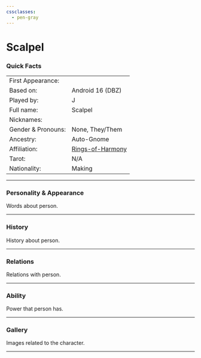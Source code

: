 ```yaml
---
cssclasses:
  - pen-gray
---
```

# Scalpel
### Quick Facts

|                    |                                                |
| ------------------ | ---------------------------------------------- |
| First Appearance:  |                                                |
| Based on:          | Android 16 (DBZ)                               |
| Played by:         | J                                              |
| Full name:         | Scalpel                                        |
| Nicknames:         |                                                |
| Gender & Pronouns: | None, They/Them                                |
| Ancestry:          | Auto-Gnome                                     |
| Affiliation:       | [Rings-of-Harmony](../Rings-of-Harmony.md) |
| Tarot:             | N/A                                            |
| Nationality:       | Making                                         |
***
### Personality & Appearance
Words about person.

***
### History
History about person.

***
### Relations
Relations with person.

***
### Ability
Power that person has.

***
### Gallery
Images related to the character.

***
